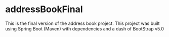 # addressBookFinal
This is the final version of the address book project. This project was built using Spring Boot (Maven) with dependencies and a dash of BootStrap v5.0
